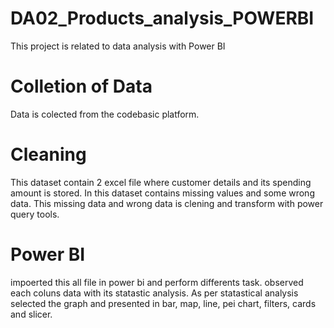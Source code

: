 # DA02_Products_analysis_POWERBI
This project is related to data analysis with Power BI 

# Colletion of Data 
Data is colected from the codebasic platform. 

# Cleaning 
This dataset contain 2 excel file where customer details and its spending amount is stored. In this dataset contains missing values and some wrong data. This missing data and wrong data is clening and transform with power query tools. 

# Power BI
impoerted this all file in power bi and perform differents task. observed each coluns data with its statastic analysis. As per statastical analysis selected the graph and presented in bar, map, line, pei chart, filters, cards and slicer. 


